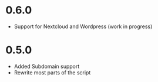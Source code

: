 0.6.0
=====
- Support for Nextcloud and Wordpress (work in progress)

0.5.0
=====
- Added Subdomain support
- Rewrite most parts of the script
